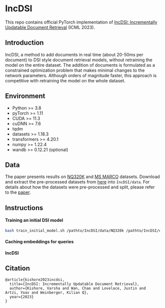 # IncDSI

This repo contains official PyTorch implementation of [IncDSI: Incrementally Updatable Document Retrieval](http://proceedings.mlr.press/v202/kishore23a/kishore23a.pdf) (ICML 2023).

## Introduction
IncDSI, a method to add documents in real time (about 20-50ms per document) to DSI style document retrieval models, without retraining the model on the entire dataset.  The addition of documents is formulated as a constrained optimization
problem that makes minimal changes to the network parameters. Although orders of magnitude faster, this approach is competitive with retraining the model on the whole dataset.


## Environment
- Python >= 3.8
- pyTorch >= 1.11
- CUDA >= 11.3
- cuDNN >= 7.6
- tqdm
- datasets >= 1.18.3
- transformers >= 4.20.1
- numpy >= 1.22.4
- wandb >= 0.12.21 (optional)

## Data
The paper presents results on [NQ320K](https://ai.google.com/research/NaturalQuestions) and [MS MARCO](https://microsoft.github.io/msmarco/) datasets. Download and extract the pre-processed datasets from [here](https://drive.google.com/drive/folders/1JB-DVA3hrk9gIQlTIfRhnGFq5lgZo400?usp=sharing) into `IncDSI/data`. For details about how the datasets were pre-processed and split, please refer to the [paper](http://proceedings.mlr.press/v202/kishore23a/kishore23a.pdf).

## Instructions
#### Training an initial DSI model
```bash
bash train_initial_model.sh /pathto/IncDSI/data/NQ320k /pathto/IncDSI/output/initial_model/
```

#### Caching embeddings for queries 

#### IncDSI

## Citation
```
@article{kishore2023incdsi,
  title={IncDSI: Incrementally Updatable Document Retrieval},
  author={Kishore, Varsha and Wan, Chao and Lovelace, Justin and Artzi, Yoav and Weinberger, Kilian Q},
  year={2023}
}
```
